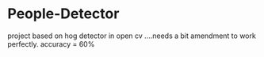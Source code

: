 # People-Detector
project based on hog detector in open cv ....needs a bit amendment to work perfectly. accuracy = 60%
